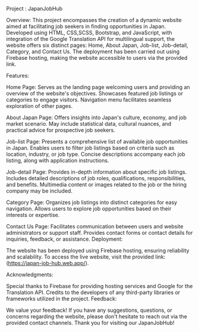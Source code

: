 Project : JapanJobHub

Overview:
This project encompasses the creation of a dynamic website aimed at facilitating job seekers in finding opportunities in Japan. Developed using HTML, CSS,SCSS, Bootstrap, and JavaScript, with integration of the Google Translation API for multilingual support, the website offers six distinct pages: Home, About Japan, Job-list, Job-detail, Category, and Contact Us. The deployment has been carried out using Firebase hosting, making the website accessible to users via the provided link.

Features:

Home Page:
Serves as the landing page welcoming users and providing an overview of the website's objectives.
Showcases featured job listings or categories to engage visitors.
Navigation menu facilitates seamless exploration of other pages.

About Japan Page:
Offers insights into Japan's culture, economy, and job market scenario.
May include statistical data, cultural nuances, and practical advice for prospective job seekers.

Job-list Page:
Presents a comprehensive list of available job opportunities in Japan.
Enables users to filter job listings based on criteria such as location, industry, or job type.
Concise descriptions accompany each job listing, along with application instructions.

Job-detail Page:
Provides in-depth information about specific job listings.
Includes detailed descriptions of job roles, qualifications, responsibilities, and benefits.
Multimedia content or images related to the job or the hiring company may be included.

Category Page:
Organizes job listings into distinct categories for easy navigation.
Allows users to explore job opportunities based on their interests or expertise.

Contact Us Page:
Facilitates communication between users and website administrators or support staff.
Provides contact forms or contact details for inquiries, feedback, or assistance.
Deployment:

The website has been deployed using Firebase hosting, ensuring reliability and scalability.
To access the live website, visit the provided link: (https://japan-job-hub.web.app/).


Acknowledgments:

Special thanks to Firebase for providing hosting services and Google for the Translation API.
Credits to the developers of any third-party libraries or frameworks utilized in the project.
Feedback:

We value your feedback! If you have any suggestions, questions, or concerns regarding the website, please don't hesitate to reach out via the provided contact channels.
Thank you for visiting our JapanJobHub!
